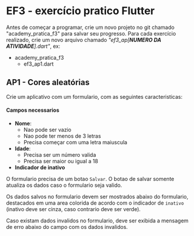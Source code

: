 # EF3 - exercício pratico Flutter

Antes de começar a programar, crie um novo projeto no git chamado "academy_pratica_f3" para salvar seu progresso. Para
cada exercício realizado, crie um novo arquivo chamado _"ef3_ap[**NUMERO DA ATIVIDADE**].dart"_, ex:

- academy_pratica_f3
  - ef3_ap1.dart

## AP1 - Cores aleatórias

Crie um aplicativo com um formulario, com as seguintes caracteristicas:

#### Campos necessarios

- **Nome**:
  - Nao pode ser vazio
  - Nao pode ter menos de 3 letras
  - Precisa começar com uma letra maiuscula
- **Idade**:
  - Precisa ser um número valida
  - Precisa ser maior ou igual a 18
- **Indicador de inativo**

O formulario precisa de um botao `Salvar`. O botao de salvar somente atualiza os dados caso o formulario seja valido.

Os dados salvos no formulario devem ser mostrados abaixo do formulario, destacados em uma area colorida de acordo com o
indicador de `inativo` (inativo deve ser cinza, caso contrario deve ser verde).

Caso existam dados invalidos no formulario, deve ser exibida a mensagem de erro abaixo do campo com os dados invalidos.